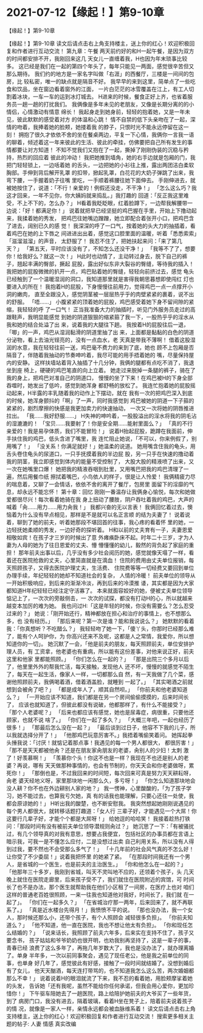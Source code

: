 # 2021-07-12【缘起！】第9-10章



【缘起！】第9-10章



【缘起！】第9-10章
读文后请点击右上角支持楼主，送上你的红心！欢迎积极回复和作者进行互动交流！
第九章：午餐
两天前约好的和H一起午餐，是因为双方的时间都安排不开，我刚回来这几 天女儿一直缠着我，H也因为年末琐事比较多。
这已经是我们在一起的第四个年头了，每年只能见一两面，感觉很辛苦但又 那么期待。
我们约的地方是一家名字叫做「右涯」的西餐厅，三楼是一间间的包房，比 较私密，唯一的缺点就是隔音不好。
我早早的来到这里，简单点了一些吃食和饮品，坐在窗边看着窗外的江面， 一片白茫茫的冰雪覆盖在江上，有工人切割着冰块，一车一车的运到冰灯城去。
H进来的时候，餐食正好上齐，也省着服务员一趟一趟的打扰我们。
我俩像是多年未见的老朋友，又像是长期分离的的小情侣，心情激动有情意 绵长！
我起身走到她身前，轻轻的抱着她，又是一年未见，彼此默默的感受着对方 的体温和心跳！
情不自禁的低下头亲吻在了一起，深情的吻着，我捧着她的脸颊，她搂着我 的脖子，只恨时光不能永远停留在这一刻！
拥抱了很久才依依不舍的坐在餐桌两边，平复一下心情，我俩你一言我一语 的聊着，倾述着这一年来彼此的生活、彼此的牵挂，仿佛要把自己所有发生的事 情都要让对方知道！
不知不觉我们又抱在了一起，撕掉了刚刚伪装的沉稳与矜持，热烈的回应着 彼此的冲动！
我把她推到墙角，她的右手边就是包厢的门，我把门轻轻锁上，一边咶着她 的舌头，一边把她的小衫往上推，露出两团洁白柔软胸部。手伸到背后解开乳罩 的扣带，掀起乳罩，白花花的大奶子弹跳了出来，我弯下腰，一手握着奶子往嘴 里吃，一手顺着裤腰往她下面伸去。
手刚伸进去，就被她按住了，说道：「不行！亲爱的！例假还没走，不干净！」
「怎么这么巧？我这才回来，一年不见你，你大姨妈就来捣乱。」我打趣的 回道：「反正我这里难受，不上不下的，怎么办？」
H看着我眨眨眼，红着脸蹲下，一边帮我解腰带一边说：「好！都满足你！」
说着就把早已经坚挺的鸡巴握在手里，开始上下撸动起来，我揉着她的秀发， 把鸡巴往她嘴边蹭蹭，她立即配合着张开小口，把鸡巴含了进去，阔别已久的感 觉！
我深深的呼了一口气，按着她的头大力的抽插着，看着鸡巴在她的上下唇之 间进进出出着，感觉这口腔里面的温暖，听着「悉悉索索」「滋溜滋溜」的声音， 太舒服了！
我忍不住了，把她扶起来问：「来了第几天？」
「第五天，平时应该没有了，不知怎么还没干净！」
「我等不了了，想要你！给我好么？就这一次！」
H此时也动情了，主动转过身去，脱下自己的裤子，翘起丰满的臀部，撅起 屁股，露出好似东非大裂谷的臀缝，等待我的插入！
我把她的屁股微微的扒开一点，鸡巴贴着她的臀缝，轻轻向前挤过去，感觉 龟头已经触到了一个温暖湿润的洞口，我知道那里就是害得我朝思暮想即使闯红 灯也要进入的所在！
我抱着H的屁股，下身慢慢往前用力，觉得鸡巴一点一点撑开小洞的嫩肉， 直至全跟没入，感觉阴茎被一层层热乎乎的肉壁紧紧的裹着，说不出的舒服。
「唔……」
小腹紧紧的顶着她的屁股，鸡巴感受着她下身不留间隙的紧缩，我轻轻的呼 了一口气！
正当我准备大力的抽插时，听见门外服务员走过的高跟鞋声，我明显能感觉 到她的阴道狠狠的缩紧箍了我一下，一股热乎乎的淫水从我和她的结合处溢了出 来，说着我的大腿往下趟。
我按着H的屁股往后一退，「唧」的一声，鸡巴从湿润黏滑的阴道里抽了出 来，上面都是黏黏的白色的阴道分泌物，看上去油光锃亮的，没有一点血水，老 天真是带我不薄啊！
借着这股湿润的水意，我在轻轻往前一送，鸡巴毫不费力的来到了底，她也 顾不上包厢是否隔音了，伴随着我抽动的节奏呻吟着，我尽可能的用手捂着她的 嘴，尽量保持屋内的安静。
这样扶墙站着背入抽插了十几分钟，我俩的腿都有点吃不消了，我退坐到座 椅上，硬硬的鸡巴笔直的向上立着。
她走过来脱掉一条腿的裤子，骑在了我的身上，把鸡巴对准自己的阴道口， 慢慢的坐了下来！在鸡巴被H的下身全部吞噬时，她发出了低吟，感觉到她浑身 都舒畅的放松了。
我连忙抱着她的屁股摇动起来，H半露的丰乳随着我的动作上下摆动，就在 我有一次的把鸡巴深入到底的时候，她浑身颤抖的「啊」了一声，同时我感觉到 鸡巴被她的阴道一下子箍的紧紧的，剧烈摩擦的快感是我更加卖力的快速抽动， 一次又一次将她的阴唇推进拉出。
「我……我好舒服……」
H失神的呻吟着，一股股溢出的淫水将我的阴毛沾的湿漉漉的！
「宝贝……我要射了！你是安全期……能射里面么？」
「真的不行亲爱的！我是易孕体质，我们不能冒险！」
说着H抬起屁股，跪蹲在我面前，伸手扶住我的鸡巴，低头含进了嘴里，我 连忙阻止她说，「不可以，你来例假了，别用嘴了！」
「没关系！你满足就好！」她温柔的说道。
她用嘴含住我的龟头，用舌头卷住龟头的尿道口，一只手抚摸着我的半边屁 股，另一只手在快速的撸动着我的阴茎，我立即感觉到体内的能量不受控制了， 大股大股的精液喷了出来，又一次在她嘴里口爆！
她把我的精液吞咽到肚里，又用嘴巴把我的鸡巴清理了一遍，然后用餐巾纸 擦拭着嘴巴，小鸟依人的样子，很是让人怜爱！
我俩精疲力尽的喘息着，又聊了一会情话，依依不舍的离开了餐厅，包房里 面留下的淫靡的气息，却永远不能忘怀！
第十章：回忆
刚刚一番温存让我俩身心愉悦，每次和她做爱都很尽兴！每次看着她骑在我 身上扭动了腰肢，阴户吞吐着我的鸡巴，大声的喊着「肏……用力……用力肏我！」 我都兴奋的无以言表！
我俩回忆着过去，懊恼着为什么没有早点相见，那样是不是就可以名正言顺 的结为夫妻了！
说着说着，聊到了她的前夫，听着她那段不堪回首的往事，我心疼的看着怀 里的她，一边轻抚她柔顺的秀发，一边好奇的探听着。
H和以前的丈夫育有一子，夫妻恩爱相敬如宾！在孩子才三岁的时候出了意 外瘫痪卧床不起。时年二十三岁，才为人妻为人母的她为了往日恩爱的丈夫、懵 懵懂懂的幼儿，毅然的背负起了家庭的重担！
那年前夫出事以后，几乎没有多少社会阅历的她，感觉就像天塌了一样，看 着还在医院抢救的丈夫，心里简直就是在滴血！
住院的费用由丈夫单位报销，每天照顾孩子，又得去医院护理丈夫，生活费、 住院费等等一切经费又要回到单位办理手续，年纪轻轻的她却不知道社会的复杂， 人情的冷暖！
前夫单位的领导从一开始积极响应，到后来的渐渐冷淡，再到后来的冷漠推 诿，其实都是因为大家都知道H年纪轻轻已经注定守活寡了。
本来就面容姣好的她，便被丈夫单位领导惦记上了，一次次的旁敲侧击，一 次次的试探，都没有打动H的心，所以就越来越变本加厉的难为她。
我也问过H:「这是年轻的时候，你没有需要么？怎么忍受过来的？」
她说：「刚开始还行，精神都放在担心和治疗的事情上，也不想那么多，也 没有经历。」
「那后来呢？第一次是谁？能和我说说么？」
她默默的看着我：「你真想听？不吃醋么？」
我轻轻吻了她一下，「傻丫头，你那时已经那么难了，能有个人呵护你，为 你高兴还来不及呢，这都是人之常情，我爱你，所以想知道你的一切」。
她沉默了一会，「他是前夫的朋友，每天照顾前夫，单位安排护理人员，有 工资拿，他老婆也有重病，所以能有这份差事，对他来说正好，前夫这里和他家 里都能照顾。」
「你们怎么在一起的？」
「那是出院三个多月以后了，他里里外外的帮我忙活，每天接触，发现他人 还不坏，慢慢的就感觉不陌生了，每天在一起生活，像家人一样，一切都那么自 然，有一天我做了几个菜，感谢他照顾前夫，我俩喝着酒，借着酒盖脸，就睡到 一起了。」
「其实喝酒之前就想到会被肏了吧？」
「都是成年人了，顺其自然呗。」
「你前夫和他老婆知道么？」
「一开始应该不知道，我们都是在另一个房间偷偷摸摸的，后来时间长了， 应该也就知道了，但彼此都没有说破，他都那样了，有什么不能接受？」
「那个人老婆呢？」
「后来也都应该有感觉，她也是尿毒症，病很重，只要他还顾家，也就不说 啥了。」
「你们在一起了多久？」
「大概三年吧，一起也经历了很多！」
「那最后怎么没在一起？」
「最后谈到过日子，他容不下我的儿子，所以我就选择分开了！」
「他那鸡巴玩意厉害不。」我捂着嘴偷笑着问。
她挥起拳头捶我说：「讨厌！就惦记着那点事！我遇见的每一个男人都很大， 都很厉害！」
「那不是天天都被他肏？还是在朋友家肏朋友的老婆，肏别人的少妇！太刺 激了！好羡慕啊！」
「羡慕你个头！你这不也是一样？我现在不也还是别人的老婆？再说，哪有 天天做那种事情的，也会有节制的，你天天会和你老婆做呀，累死你！」
「那倒也是，不过我回来的时间短，每次回来可真是努力天天耕耘呀，肏老 婆天经地义呀，家里那块地一闲那么久，多亏呀！」
「你怎么知道那块地会没人耕？你不也在外边耕别人家的地？」
我一愣神，心里酸酸的，「为了孩子学习，她不能过去，也算我亏欠她，真 有的话我也能理解，只要心还往一处使，我都会原谅她的！」
H听出我的酸楚，也不断安慰我。
我突然想起她刚刚说遇见的每个男人都很大，就转移话题打趣道：「女人行 三辈子好，才能遇见一个大屌！你这要行几辈子好，才能个个都是大屌呀！」
给她逗的哈哈笑！
我接着趁热打铁问：「那段时间有没有被前夫单位领导潜规则肏过？」
她沉思了一下：「有被骚扰过，有几个领导真的对我有意思，想要占我便宜， 包括社区的办事员都在言语上暗示我，可我一是不懂怎么应付，二是没想过出卖 自己利用关系，所以没有人得到过我，要不然也不会受那么多气了！」
「十几年前的社会风气真的不怎么好！让你受了不少委屈！」说着我把怀里 的她紧了紧。
「在那段时间我还有一个男人，是省城的一个医生，也是前夫的主治医生。」
「你和他怎么在一起的？」
「他那年三十多岁，我刚到省城，叫天不灵叫地不应的，还领着个孩子，头 几天晚上就住在医院走廊里，后来孩子受不了，我们就住在医院附近的宾馆，可 时间长了也不是办法，那个医生就帮助我在他们小区租了一间房，在医疗上也对 咱们这样的普通老百姓很照顾，一来一往我也知道他对我好，时间长了，我们就 在一起了」。
「你们在一起多久？」
「在省城治疗那一两年，后来回来了，就不再联系了。」
「真是近水楼台先得月！」我愤愤不平的说。
「那也没办法，我一个女人，那时候还那么小，还带个孩子，有个人照顾会 减轻很多负担」。
「你前夫知道么？」
「他不知道，他一直在医院，我也不想让他太有负担」。
「你和现任怎么结婚的？」
「说来话长，我照顾了前夫六年多，后来实在支持不住了，孩子又要念书， 孩子姑姑和爷爷奶奶也很开明，也劝我别再坚持了，这是一辈子的事，青春已经 浪费了这么多年了，再拖几年岁数大了，我也是没办法了，就办理离婚了。单身 半年多，一次以前同事聚会，遇见了现任老公，他是我之前单位的同事，也单身 好几年了，感觉彼此有好感，接触了一段时间就结婚了。没想到婚后有了女儿， 他天天酗酒，每天连打带骂的，也不知道我怎么这么苦，两次婚姻都那么不幸！」
说着说着H的眼泪就流了下来，我不忍的看着她，用脸颊摩挲着她的头发， 告诉她「还有我呢，虽然不能给你任何承诺，但我会用心爱你，更加珍惜你！」
下午驱车陪她去了一趟医院，路上给陪护她前夫的大爷买了一些年货，到了 病房门口，我没有进去，隔着玻璃，看着H坐在凳子上，陪着前夫说着孩子的情 况，就像是一家人一样，亲情永远都会被血脉维系着！ 读文后请点击右上角支持楼主，送上你的红心！欢迎积极回复和作者进行互动交流！
搜索更多相关主题的帖子:         人妻 情感 真实改编



